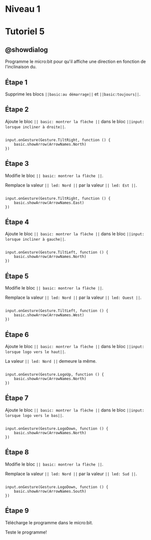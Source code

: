 # Niveau 1

# Tutoriel 5

## @showdialog

Programme le micro:bit pour qu'il affiche une direction en fonction de l'inclinaison du.

## Étape 1

Supprime les blocs ``||basic:au démarrage||`` et ``||basic:toujours||``.

## Étape 2

Ajoute le bloc ``|| basic: montrer la flèche ||`` dans le bloc ``||input: lorsque incliner à droite||``.

```blocks

input.onGesture(Gesture.TiltRight, function () {
    basic.showArrow(ArrowNames.North)
})

```

## Étape 3

Modifie le bloc ``|| basic: montrer la flèche ||``.

Remplace la valeur ``|| led: Nord ||`` par la valeur ``|| led: Est ||``.

```blocks

input.onGesture(Gesture.TiltRight, function () {
    basic.showArrow(ArrowNames.East)
})

```

## Étape 4

Ajoute le bloc ``|| basic: montrer la flèche ||`` dans le bloc ``||input: lorsque incliner à gauche||``.

```blocks

input.onGesture(Gesture.TiltLeft, function () {
    basic.showArrow(ArrowNames.North)
})

```

## Étape 5

Modifie le bloc ``|| basic: montrer la flèche ||``.

Remplace la valeur ``|| led: Nord ||`` par la valeur ``|| led: Ouest ||``.

```blocks

input.onGesture(Gesture.TiltLeft, function () {
    basic.showArrow(ArrowNames.West)
})

```

## Étape 6

Ajoute le bloc ``|| basic: montrer la flèche ||`` dans le bloc ``||input: lorsque logo vers le haut||``.

La valeur ``|| led: Nord ||`` demeure la même.

```blocks

input.onGesture(Gesture.LogoUp, function () {
    basic.showArrow(ArrowNames.North)
})

```

## Étape 7

Ajoute le bloc ``|| basic: montrer la flèche ||`` dans le bloc ``||input: lorsque logo vers le bas||``.


```blocks

input.onGesture(Gesture.LogoDown, function () {
    basic.showArrow(ArrowNames.North)
})

```

## Étape 8

Modifie le bloc ``|| basic: montrer la flèche ||``.

Remplace la valeur ``|| led: Nord ||`` par la valeur ``|| led: Sud ||``.

```blocks

input.onGesture(Gesture.LogoDown, function () {
    basic.showArrow(ArrowNames.South)
})

```

## Étape 9

Télécharge le programme dans le micro:bit.

Teste le programme!